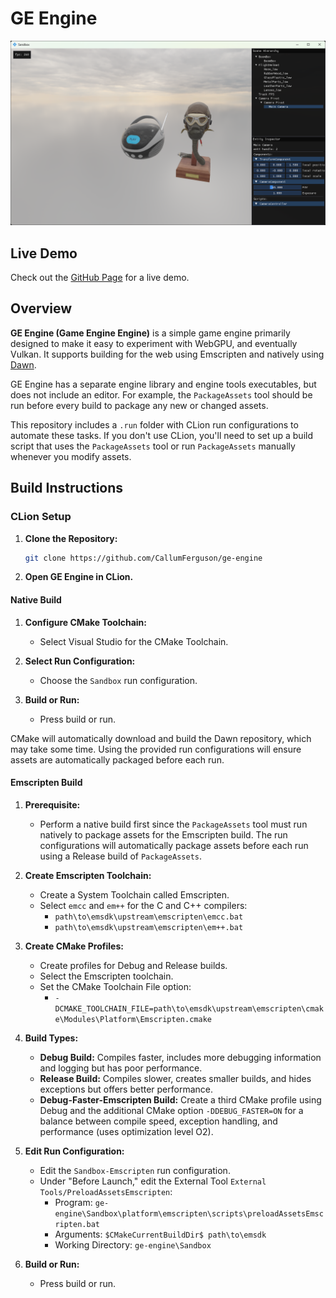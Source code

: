 # GE Engine

![Example Screenshot](images/example-screenshot.png)

## Live Demo

Check out the [GitHub Page](https://callumferguson.github.io/ge-engine/github-pages/example/) for a live demo.

## Overview

**GE Engine (Game Engine Engine)** is a simple game engine primarily designed to make it easy to experiment with WebGPU,
and eventually Vulkan. It supports building for the web using Emscripten and natively
using [Dawn](https://dawn.googlesource.com/dawn).

GE Engine has a separate engine library and engine tools executables, but does not include an editor. For
example, the `PackageAssets` tool should be run before every build to package any new or changed assets.

This repository includes a `.run` folder with CLion run configurations to automate these tasks. If you don't use CLion,
you'll need to set up a build script that uses the `PackageAssets` tool or run `PackageAssets` manually whenever you
modify assets.

## Build Instructions

### CLion Setup

1. **Clone the Repository:**

   ```sh
   git clone https://github.com/CallumFerguson/ge-engine
   ```

2. **Open GE Engine in CLion.**

#### Native Build

1. **Configure CMake Toolchain:**
    - Select Visual Studio for the CMake Toolchain.

2. **Select Run Configuration:**
    - Choose the `Sandbox` run configuration.

3. **Build or Run:**
    - Press build or run.

CMake will automatically download and build the Dawn repository, which may take some time. Using the provided run
configurations will ensure assets are automatically packaged before each run.

#### Emscripten Build

1. **Prerequisite:**
    - Perform a native build first since the `PackageAssets` tool must run natively to package assets for the Emscripten
      build. The run configurations will automatically package assets before each run using a Release build
      of `PackageAssets`.

2. **Create Emscripten Toolchain:**
    - Create a System Toolchain called Emscripten.
    - Select `emcc` and `em++` for the C and C++ compilers:
        - `path\to\emsdk\upstream\emscripten\emcc.bat`
        - `path\to\emsdk\upstream\emscripten\em++.bat`

3. **Create CMake Profiles:**
    - Create profiles for Debug and Release builds.
    - Select the Emscripten toolchain.
    - Set the CMake Toolchain File option:
        - `-DCMAKE_TOOLCHAIN_FILE=path\to\emsdk\upstream\emscripten\cmake\Modules\Platform\Emscripten.cmake`

4. **Build Types:**
    - **Debug Build:** Compiles faster, includes more debugging information and logging but has poor performance.
    - **Release Build:** Compiles slower, creates smaller builds, and hides exceptions but offers better performance.
    - **Debug-Faster-Emscripten Build:** Create a third CMake profile using Debug and the additional CMake
      option `-DDEBUG_FASTER=ON` for a balance between compile speed, exception handling, and performance (uses
      optimization level O2).

5. **Edit Run Configuration:**
    - Edit the `Sandbox-Emscripten` run configuration.
    - Under "Before Launch," edit the External Tool `External Tools/PreloadAssetsEmscripten`:
        - Program: `ge-engine\Sandbox\platform\emscripten\scripts\preloadAssetsEmscripten.bat`
        - Arguments: `$CMakeCurrentBuildDir$ path\to\emsdk`
        - Working Directory: `ge-engine\Sandbox`

6. **Build or Run:**
    - Press build or run.
